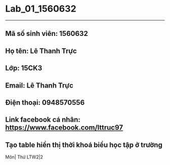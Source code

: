 # Lab_01_1560632
---
Mã số sinh viên: 1560632  
---
Họ tên: Lê Thanh Trực 
---
Lớp: 15CK3
---
Email: Lê Thanh Trực
---
Điện thoại: 0948570556
---
Link facebook cá nhân: https://www.facebook.com/lttruc97
---
Tạo table hiển thị thời khoá biểu học tập ở trường
---
Môn| Thứ 
LTW2|2


